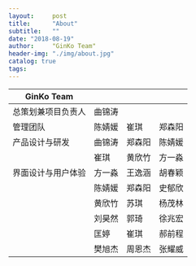 ```yaml
---
layout:     post
title:      "About"
subtitle:   ""
date: "2018-08-19"
author:     "GinKo Team"
header-img: "./img/about.jpg"
catalog: true
tags:
---
```


<table class="table" contenteditable="true">
	<thead>
		<tr>
			<th>GinKo Team</th>
			<th></th>
			<th></th>
			<th></th>
		</tr>
	</thead>
	<tbody>
		<tr>
			<td>总策划兼项目负责人</td>
			<td>曲锦涛</td>
			<td></td>
			<td></td>
		</tr>
		<tr >
			<td>管理团队</td>
			<td>陈婧媛</td>
			<td>崔琪</td>
			<td>郑森阳</td>
		</tr>
		<tr>
			<td>产品设计与研发</td>
			<td>曲锦涛</td>
			<td>郑森阳</td>
			<td>陈婧媛</td>
		</tr>
		<tr>
			<td></td>
			<td>崔琪</td>
			<td>黄欣竹</td>
			<td>方一淼</td>
		</tr>
		<tr>
			<td>界面设计与用户体验</td>
			<td>方一淼</td>
			<td>王逸涵</td>
			<td>胡春颖</td>
		</tr>
		<tr>
			<td></td>
			<td>陈婧媛</td>
			<td>郑森阳</td>
			<td>史郁欣</td>
		</tr>
		<tr>
			<td></td>
			<td>黄欣竹</td>
			<td>苏琪</td>
			<td>杨茂林</td>
		</tr>
		<tr>
			<td></td>
			<td>刘昊然</td>
			<td>郭琦</td>
			<td>徐兆宏</td>
		</tr>
		<tr class="warning">
			<td></td>
			<td>匡婷</td>
			<td>崔琪</td>
			<td>郝前程</td>
		</tr>
		<tr class="warning">
			<td></td>
			<td>樊旭杰</td>
			<td>周恩杰</td>
			<td>张耀威</td>
		</tr>
	</tbody>
</table>
